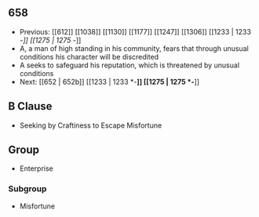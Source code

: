 ## 658
- Previous: [[612]] [[1038]] [[1130]] [[1177]] [[1247]] [[1306]] [[1233 | 1233 -*]] [[1275 | 1275 -*]] 
- A, a man of high standing in his community, fears that through unusual conditions his character will be discredited
- A seeks to safeguard his reputation, which is threatened by unusual conditions
- Next: [[652 | 652b]] [[1233 | 1233 *-**]] [[1275 | 1275 *-**]] 

## B Clause
- Seeking by Craftiness to Escape Misfortune

## Group
- Enterprise

### Subgroup
- Misfortune

